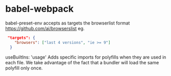 # babel-webpack


babel-preset-env accepts as targets the browserlist format
https://github.com/ai/browserslist
eg.
```json
 "targets": {
    "browsers": ["last 4 versions", "ie >= 9"]
  }
```

useBuiltIns: 'usage'
Adds specific imports for polyfills when they are used in each file. We take advantage of the fact that a bundler will load the same polyfill only once.
